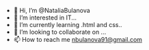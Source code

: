 - 👋 Hi, I’m @NataliaBulanova
- 👀 I’m interested in IT...
- 🌱 I’m currently learning .html and css..
- 💞️ I’m looking to collaborate on ...
- 📫 How to reach me nbulanova91@gmail.com

<!---
NataliaBulanova/NataliaBulanova is a ✨ special ✨ repository because its `README.md` (this file) appears on your GitHub profile.
You can click the Preview link to take a look at your changes.
--->
